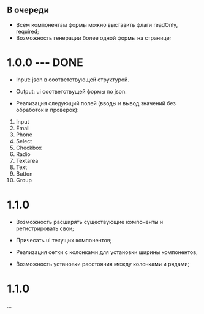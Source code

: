## В очереди

- Всем компонентам формы можно выставить флаги readOnly, required;
- Возможность генерации более одной формы на странице;

# 1.0.0 --- DONE

- Input: json в соответствующей структурой.

- Output: ui соответствущей формы по json.

- Реализация следующий полей (вводы и вывод значений без обработок и проверок):

1. Input
2. Email
3. Phone
4. Select
5. Checkbox
6. Radio
7. Textarea
8. Text
9. Button
10. Group


# 1.1.0

- Возможность расширять существующие компоненты и регистрировать свои;

- Причесать ui текущих компонентов;

- Реализация сетки с колонками для установки ширины компонентов;

- Возможность установки расстояния между колонками и рядами;


# 1.1.0

...

